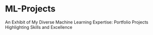 # ML-Projects
An Exhibit of My Diverse Machine Learning Expertise: Portfolio Projects Highlighting Skills and Excellence
